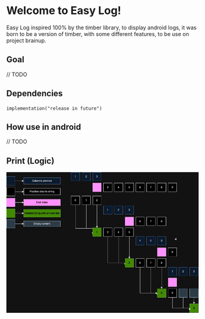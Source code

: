 # Welcome to Easy Log!

Easy Log inspired 100% by the timber library, to display android logs, it was born to be a version of timber, with some different features, to be use on project brainup.

## Goal
// TODO

## Dependencies
```
implementation("release in future")
```

## How use in android

// TODO

## Print (Logic)
![Draw logic](documents/assert/en_draw_v2.jpg)